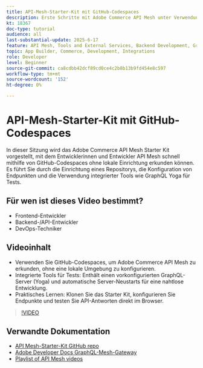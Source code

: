 ```yaml
---
title: API-Mesh-Starter-Kit mit GitHub-Codespaces
description: Erste Schritte mit Adobe Commerce API Mesh unter Verwendung eines GitHub-basierten Starter Kits - kein lokales Setup erforderlich.
kt: 18367
doc-type: tutorial
audience: all
last-substantial-update: 2025-6-17
feature: API Mesh, Tools and External Services, Backend Development, GraphQL, Storefront
topic: App Builder, Commerce, Development, Integrations
role: Developer
level: Beginner
source-git-commit: ca8cdbb42dcf89cd0ce4c2b8b13b9fd454e8c597
workflow-type: tm+mt
source-wordcount: '152'
ht-degree: 0%

---
```



# API-Mesh-Starter-Kit mit GitHub-Codespaces

In dieser Sitzung wird das Adobe Commerce API Mesh Starter Kit vorgestellt, mit dem Entwicklerinnen und Entwickler API Mesh schnell mithilfe von GitHub-Codespaces ohne lokale Einrichtung erkunden können. Es führt Sie durch die Einrichtung eines Repositorys, die Konfiguration von Endpunkten und die Verwendung integrierter Tools wie GraphQL Yoga für Tests.

## Für wen ist dieses Video bestimmt?

* Frontend-Entwickler
* Backend-/API-Entwickler
* DevOps-Techniker

## Videoinhalt

* Verwenden Sie GitHub-Codespaces, um Adobe Commerce API Mesh zu erkunden, ohne eine lokale Umgebung zu konfigurieren.
* Integrierte Tools für Tests: Enthält einen vorkonfigurierten GraphQL-Server (Yoga) und automatische Server-Neustarts für eine nahtlose Entwicklung.
* Praktisches Lernen: Klonen Sie das Starter Kit, konfigurieren Sie Endpunkte und testen Sie API-Antworten direkt im Browser.

>[!VIDEO](https://video.tv.adobe.com/v/3464017?learn=on&enablevpops)

## Verwandte Dokumentation

* [API Mesh-Starter-Kit GitHub repo](https://github.com/adobe-commerce/api-mesh-starter-kit)
* [Adobe Developer Docs GraphQL-Mesh-Gateway](https://developer.adobe.com/graphql-mesh-gateway/)
* [Playlist of API Mesh videos](https://experienceleague.adobe.com/de/playlists/commerce-get-started-app-builder-and-api-mesh)
